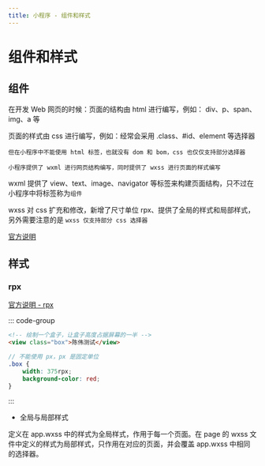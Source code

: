 ```yaml
---
title: 小程序 - 组件和样式
---
```


# 组件和样式

## 组件

在开发 Web 网页的时候：页面的结构由 html 进行编写，例如： div、p、span、img、a 等

页面的样式由 css 进行编写，例如：经常会采用 .class、#id、element 等选择器

`但在小程序中不能使用 html 标签，也就没有 dom 和 bom，css 也仅仅支持部分选择器`

`小程序提供了 wxml 进行网页结构编写，同时提供了 wxss 进行页面的样式编写`

wxml 提供了 view、text、image、navigator 等标签来构建页面结构，只不过在小程序中将标签称为`组件`

wxss 对 css 扩充和修改，新增了尺寸单位 rpx、提供了全局的样式和局部样式，另外需要注意的是 `wxss 仅支持部分 css 选择器`

[官方说明](https://developers.weixin.qq.com/miniprogram/dev/framework/view/wxss.html)

## 样式

### rpx

[官方说明 - rpx](https://developers.weixin.qq.com/miniprogram/dev/framework/view/wxss.html#%E5%B0%BA%E5%AF%B8%E5%8D%95%E4%BD%8D)

::: code-group

```html [wxml]
<!-- 绘制一个盒子，让盒子高度占据屏幕的一半 -->
<view class="box">陈伟测试</view>
```

```scss [scss]
// 不能使用 px，px 是固定单位
.box {
	width: 375rpx;
	background-color: red;
}
```

:::

- 全局与局部样式

定义在 app.wxss 中的样式为全局样式，作用于每一个页面。在 page 的 wxss 文件中定义的样式为局部样式，只作用在对应的页面，并会覆盖 app.wxss 中相同的选择器。

